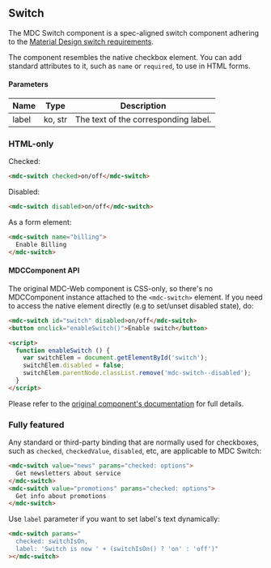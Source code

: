 ## Switch
The MDC Switch component is a spec-aligned switch component adhering to the
[Material Design switch requirements](https://material.io/guidelines/components/selection-controls.html#selection-controls-switch).

The component resembles the native checkbox element. You can add standard
attributes to it, such as `name` or `required`, to use in HTML forms.

#### Parameters

| Name    | Type     | Description                           |
| --------|--------- | --------------------------------------|
| label   | ko, str  | The text of the corresponding label.  |


### HTML-only

Checked:
```HTML
<mdc-switch checked>on/off</mdc-switch>
```

Disabled:
```HTML
<mdc-switch disabled>on/off</mdc-switch>
```

As a form element:
```HTML
<mdc-switch name="billing">
  Enable Billing
</mdc-switch>
```

#### MDCComponent API

The original MDC-Web component is CSS-only, so there's no MDCComponent instance
attached to the `<mdc-switch>` element. If you need to access the native element
directly (e.g to set/unset disabled state), do:

```HTML
<mdc-switch id="switch" disabled>on/off</mdc-switch>
<button onclick="enableSwitch()">Enable switch</button>

<script>
  function enableSwitch () {
    var switchElem = document.getElementById('switch');
    switchElem.disabled = false;
    switchElem.parentNode.classList.remove('mdc-switch--disabled');
  }
</script>
```

Please refer to the
[original component's documentation](https://github.com/material-components/material-components-web/tree/master/packages/mdc-switch)
for full details.


### Fully featured

Any standard or third-party binding that are normally used for checkboxes, such
as `checked`, `checkedValue`, `disabled`, etc, are applicable to MDC Switch:
```HTML
<mdc-switch value="news" params="checked: options">
  Get newsletters about service
</mdc-switch>
<mdc-switch value="promotions" params="checked: options">
  Get info about promotions
</mdc-switch>
```

Use `label` parameter if you want to set label's text dynamically:
```HTML
<mdc-switch params="
  checked: switchIsOn,
  label: 'Switch is now ' + (switchIsOn() ? 'on' : 'off')"
></mdc-switch>
```
